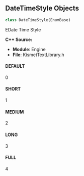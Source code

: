 ## DateTimeStyle Objects

```python
class DateTimeStyle(EnumBase)
```

EDate Time Style

**C++ Source:**

- **Module**: Engine
- **File**: KismetTextLibrary.h

<a id="unreal.DateTimeStyle.DEFAULT"></a>

#### DEFAULT

0

<a id="unreal.DateTimeStyle.SHORT"></a>

#### SHORT

1

<a id="unreal.DateTimeStyle.MEDIUM"></a>

#### MEDIUM

2

<a id="unreal.DateTimeStyle.LONG"></a>

#### LONG

3

<a id="unreal.DateTimeStyle.FULL"></a>

#### FULL

4

<a id="unreal.FunctionInputType"></a>